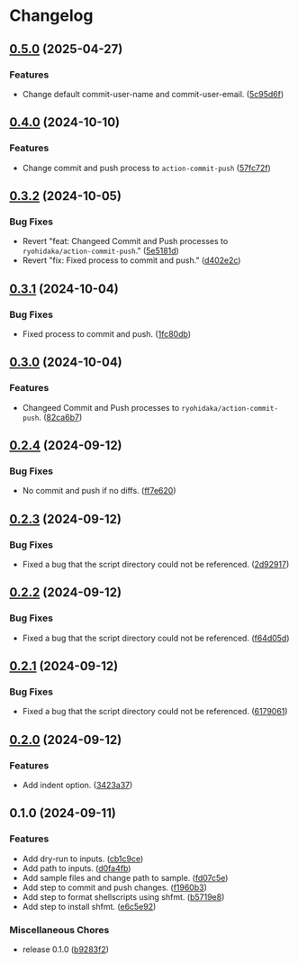 # Changelog

## [0.5.0](https://github.com/ryohidaka/action-sh-format/compare/v0.4.0...v0.5.0) (2025-04-27)


### Features

* Change default commit-user-name and commit-user-email. ([5c95d6f](https://github.com/ryohidaka/action-sh-format/commit/5c95d6f3500f6d7608af18c54c86e99f4b5a7d68))

## [0.4.0](https://github.com/ryohidaka/action-sh-format/compare/v0.3.2...v0.4.0) (2024-10-10)


### Features

* Change commit and push process to `action-commit-push` ([57fc72f](https://github.com/ryohidaka/action-sh-format/commit/57fc72f90778f3db2760ff48c7782bd35279b4ba))

## [0.3.2](https://github.com/ryohidaka/action-sh-format/compare/v0.3.1...v0.3.2) (2024-10-05)


### Bug Fixes

* Revert "feat: Changeed Commit and Push processes to `ryohidaka/action-commit-push`." ([5e5181d](https://github.com/ryohidaka/action-sh-format/commit/5e5181d00fc651a2613d644bea672eae93c8fbaa))
* Revert "fix: Fixed process to commit and push." ([d402e2c](https://github.com/ryohidaka/action-sh-format/commit/d402e2c1756591cbac89456985419495b65e25ed))

## [0.3.1](https://github.com/ryohidaka/action-sh-format/compare/v0.3.0...v0.3.1) (2024-10-04)


### Bug Fixes

* Fixed process to commit and push. ([1fc80db](https://github.com/ryohidaka/action-sh-format/commit/1fc80db2c3e40eeb02d75271db3996cfd2a21bcd))

## [0.3.0](https://github.com/ryohidaka/action-sh-format/compare/v0.2.4...v0.3.0) (2024-10-04)


### Features

* Changeed Commit and Push processes to `ryohidaka/action-commit-push`. ([82ca6b7](https://github.com/ryohidaka/action-sh-format/commit/82ca6b7fe4eb29f6da5c6530031232e51f5c0d1c))

## [0.2.4](https://github.com/ryohidaka/action-sh-format/compare/v0.2.3...v0.2.4) (2024-09-12)


### Bug Fixes

* No commit and push if no diffs. ([ff7e620](https://github.com/ryohidaka/action-sh-format/commit/ff7e6205ca12c7d841d8863489189fb703b5d761))

## [0.2.3](https://github.com/ryohidaka/action-sh-format/compare/v0.2.2...v0.2.3) (2024-09-12)


### Bug Fixes

* Fixed a bug that the script directory could not be referenced. ([2d92917](https://github.com/ryohidaka/action-sh-format/commit/2d9291749aaa82368066f6013c6f398a275d25f0))

## [0.2.2](https://github.com/ryohidaka/action-sh-format/compare/v0.2.1...v0.2.2) (2024-09-12)


### Bug Fixes

* Fixed a bug that the script directory could not be referenced. ([f64d05d](https://github.com/ryohidaka/action-sh-format/commit/f64d05d7aaa31995d4c19b163c902dd585458dc6))

## [0.2.1](https://github.com/ryohidaka/action-sh-format/compare/v0.2.0...v0.2.1) (2024-09-12)


### Bug Fixes

* Fixed a bug that the script directory could not be referenced. ([6179061](https://github.com/ryohidaka/action-sh-format/commit/6179061215fe81abeb1eae1f5c7d87a93663eb4b))

## [0.2.0](https://github.com/ryohidaka/action-sh-format/compare/v0.1.0...v0.2.0) (2024-09-12)


### Features

* Add indent option. ([3423a37](https://github.com/ryohidaka/action-sh-format/commit/3423a373ae70c649c250b735deb3b0add09f82ed))

## 0.1.0 (2024-09-11)


### Features

* Add dry-run to inputs. ([cb1c9ce](https://github.com/ryohidaka/action-sh-format/commit/cb1c9ce5983a870532cf39ddf9036c7abfdff4fe))
* Add path to inputs. ([d0fa4fb](https://github.com/ryohidaka/action-sh-format/commit/d0fa4fb667bd07ee55d873125c2489d6a3152b46))
* Add sample files and change path to sample. ([fd07c5e](https://github.com/ryohidaka/action-sh-format/commit/fd07c5e7312be1071f3f857b66f960e9752bb1ca))
* Add step to commit and push changes. ([f1960b3](https://github.com/ryohidaka/action-sh-format/commit/f1960b3c24aa9e2c4f367a2c99900829c2462783))
* Add step to format shellscripts using shfmt. ([b5719e8](https://github.com/ryohidaka/action-sh-format/commit/b5719e81cf3c26353bd0080d5528ea4e4197930a))
* Add step to install shfmt. ([e6c5e92](https://github.com/ryohidaka/action-sh-format/commit/e6c5e9267dc24483364055db61b50fc00240f690))


### Miscellaneous Chores

* release 0.1.0 ([b9283f2](https://github.com/ryohidaka/action-sh-format/commit/b9283f2fe04285c2861505bbbf2c1f89b932420b))
